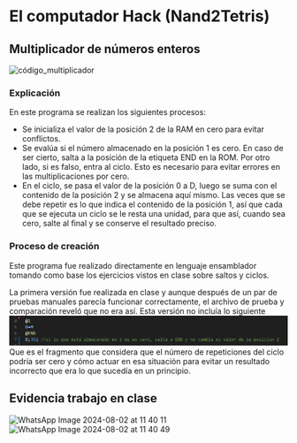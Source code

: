 # El computador Hack (Nand2Tetris)

## Multiplicador de números enteros

![código_multiplicador](https://github.com/user-attachments/assets/1d6192a4-10df-4801-9c9f-5d6e3b251096)

### Explicación
En este programa se realizan los siguientes procesos:
- Se inicializa el valor de la posición 2 de la RAM en cero para evitar conflictos.
- Se evalúa si el número almacenado en la posición 1 es cero. En caso de ser cierto, salta a la posición de la etiqueta END en la ROM. Por otro lado, si es falso, entra al ciclo. Esto es necesario para evitar errores en las multiplicaciones por cero.
- En el ciclo, se pasa el valor de la posición 0 a D, luego se suma con el contenido de la posición 2 y se almacena aquí mismo. Las veces que se debe repetir es lo que indica el contenido de la posición 1, así que cada que se ejecuta un ciclo se le resta una unidad, para que así, cuando sea cero, salte al final y se conserve el resultado preciso.

### Proceso de creación
Este programa fue realizado directamente en lenguaje ensamblador tomando como base los ejercicios vistos en clase sobre saltos y ciclos.

La primera versión fue realizada en clase y aunque después de un par de pruebas manuales parecía funcionar correctamente, el archivo de prueba y comparación reveló que no era así. Esta versión no incluía lo siguiente ![alt text](image.png) Que es el fragmento que considera que el número de repeticiones del ciclo podría ser cero y cómo actuar en esa situación para evitar un resultado incorrecto que era lo que sucedía en un principio.

## Evidencia trabajo en clase
![WhatsApp Image 2024-08-02 at 11 40 11](https://github.com/user-attachments/assets/b4d399d7-179a-4bb6-83ac-e74c6d99477a)
![WhatsApp Image 2024-08-02 at 11 40 49](https://github.com/user-attachments/assets/03087b7d-4b5d-4a43-b65d-0154d801f8b1)

